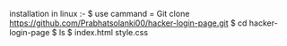 installation in linux :-
          $  use cammand = Git clone https://github.com/Prabhatsolanki00/hacker-login-page.git
          $  cd hacker-login-page
          $  ls
          $  index.html
             style.css
